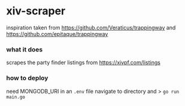 # xiv-scraper

inspiration taken from
https://github.com/Veraticus/trappingway
and
https://github.com/epitaque/trappingway

### what it does

scrapes the party finder listings from https://xivpf.com/listings

### how to deploy

need MONGODB_URI in an `.env` file
navigate to directory and > `go run main.go`
